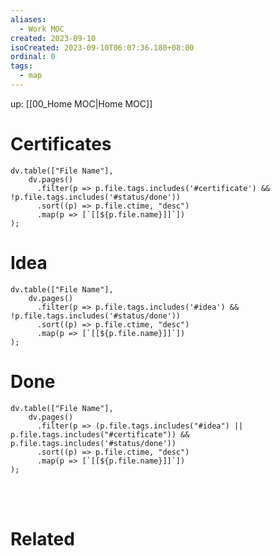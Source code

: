 ```yaml
---
aliases:
  - Work MOC
created: 2023-09-10
isoCreated: 2023-09-10T06:07:36.180+08:00
ordinal: 0
tags:
  - map
---
```

up: [[00_Home MOC|Home MOC]]

# Certificates

```dataviewjs
dv.table(["File Name"], 
	dv.pages()
	  .filter(p => p.file.tags.includes('#certificate') && !p.file.tags.includes('#status/done'))
	  .sort((p) => p.file.ctime, "desc")
	  .map(p => [`[[${p.file.name}]]`])
);
```


# Idea

```dataviewjs
dv.table(["File Name"], 
	dv.pages()
	  .filter(p => p.file.tags.includes('#idea') && !p.file.tags.includes('#status/done'))
	  .sort((p) => p.file.ctime, "desc")
	  .map(p => [`[[${p.file.name}]]`])
);
```

# Done
```dataviewjs
dv.table(["File Name"], 
	dv.pages()
	  .filter(p => (p.file.tags.includes("#idea") || p.file.tags.includes("#certificate")) && p.file.tags.includes('#status/done'))
	  .sort((p) => p.file.ctime, "desc")
	  .map(p => [`[[${p.file.name}]]`])
);
```

<br />
<br />



# Related






